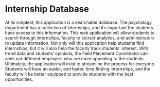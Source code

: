 # Internship Database

At its simplest, this application is a searchable database. The psychology department has a collection of internships, and it’s important the students have access to this information. This web application will allow students to search through internships, faculty to extract analytics, and administrators to update information. Not only will this application help students find internships, but it will also help the faculty track students’ interest. With trend data and students’ opinions, the Field Placement Coordinator can seek out different employers who are more appealing to the students. Ultimately, the application will exist to streamline the process for everyone. Students will have an easier, and faster, time finding internships, and the faculty will be better equipped to provide students with the best opportunities.
